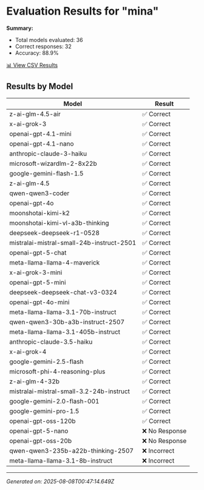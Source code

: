 # Evaluation Results for "mina"

**Summary:**
- Total models evaluated: 36
- Correct responses: 32
- Accuracy: 88.9%

[📊 View CSV Results](./evaluation.csv)

## Results by Model

| Model | Result |
|-------|--------|
| z-ai-glm-4.5-air | ✅ Correct |
| x-ai-grok-3 | ✅ Correct |
| openai-gpt-4.1-mini | ✅ Correct |
| openai-gpt-4.1-nano | ✅ Correct |
| anthropic-claude-3-haiku | ✅ Correct |
| microsoft-wizardlm-2-8x22b | ✅ Correct |
| google-gemini-flash-1.5 | ✅ Correct |
| z-ai-glm-4.5 | ✅ Correct |
| qwen-qwen3-coder | ✅ Correct |
| openai-gpt-4o | ✅ Correct |
| moonshotai-kimi-k2 | ✅ Correct |
| moonshotai-kimi-vl-a3b-thinking | ✅ Correct |
| deepseek-deepseek-r1-0528 | ✅ Correct |
| mistralai-mistral-small-24b-instruct-2501 | ✅ Correct |
| openai-gpt-5-chat | ✅ Correct |
| meta-llama-llama-4-maverick | ✅ Correct |
| x-ai-grok-3-mini | ✅ Correct |
| openai-gpt-5-mini | ✅ Correct |
| deepseek-deepseek-chat-v3-0324 | ✅ Correct |
| openai-gpt-4o-mini | ✅ Correct |
| meta-llama-llama-3.1-70b-instruct | ✅ Correct |
| qwen-qwen3-30b-a3b-instruct-2507 | ✅ Correct |
| meta-llama-llama-3.1-405b-instruct | ✅ Correct |
| anthropic-claude-3.5-haiku | ✅ Correct |
| x-ai-grok-4 | ✅ Correct |
| google-gemini-2.5-flash | ✅ Correct |
| microsoft-phi-4-reasoning-plus | ✅ Correct |
| z-ai-glm-4-32b | ✅ Correct |
| mistralai-mistral-small-3.2-24b-instruct | ✅ Correct |
| google-gemini-2.0-flash-001 | ✅ Correct |
| google-gemini-pro-1.5 | ✅ Correct |
| openai-gpt-oss-120b | ✅ Correct |
| openai-gpt-5-nano | ❌ No Response |
| openai-gpt-oss-20b | ❌ No Response |
| qwen-qwen3-235b-a22b-thinking-2507 | ❌ Incorrect |
| meta-llama-llama-3.1-8b-instruct | ❌ Incorrect |

---
*Generated on: 2025-08-08T00:47:14.649Z*
